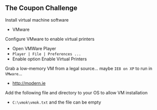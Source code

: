 ## The Coupon Challenge


Install virtual machine software
- VMware

Configure VMware to enable virtual printers
- Open VMWare Player
- `Player | File | Preferences ...`
- Enable option Enable Virtual Printers 


Grab a low-memory VM from a legal source... maybe `IE8 on XP` to run in `VMware`...
- http://modern.ie

Add the following file and directory to your OS to allow VM installation <br>
-  `C:\vmok\vmok.txt` and the file can be empty



